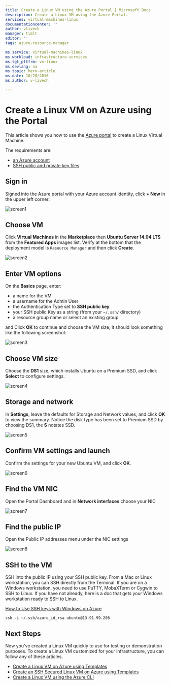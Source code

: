 ```yaml
---
title: Create a Linux VM using the Azure Portal | Microsoft Docs
description: Create a Linux VM using the Azure Portal.
services: virtual-machines-linux
documentationcenter: ''
author: vlivech
manager: timlt
editor: ''
tags: azure-resource-manager

ms.service: virtual-machines-linux
ms.workload: infrastructure-services
ms.tgt_pltfrm: vm-linux
ms.devlang: na
ms.topic: hero-article
ms.date: 10/28/2016
ms.author: v-livech

---
```

# Create a Linux VM on Azure using the Portal
This article shows you how to use the [Azure portal](https://portal.azure.com/) to create a Linux Virtual Machine.

The requirements are:

* [an Azure account](https://azure.microsoft.com/pricing/free-trial/)
* [SSH public and private key files](virtual-machines-linux-mac-create-ssh-keys.md)

## Sign in
Signed into the Azure portal with your Azure account identity, click **+ New** in the upper left corner:

![screen1](../media/virtual-machines-linux-quick-create-portal/screen1.png)

## Choose VM
Click **Virtual Machines** in the **Marketplace** then **Ubuntu Server 14.04 LTS** from the **Featured Apps** images list.  Verify at the bottom that the deployment model is `Resource Manager` and then click **Create**.

![screen2](../media/virtual-machines-linux-quick-create-portal/screen2.png)

## Enter VM options
On the **Basics** page, enter:

* a name for the VM
* a username for the Admin User
* the Authentication Type set to **SSH public key**
* your SSH public Key as a string (from your `~/.ssh/` directory)
* a resource group name or select an existing group

and Click **OK** to continue and choose the VM size; it should look something like the following screenshot:

![screen3](../media/virtual-machines-linux-quick-create-portal/screen3.png)

## Choose VM size
Choose the **DS1** size, which installs Ubuntu on a Premium SSD, and click **Select** to configure settings.

![screen4](../media/virtual-machines-linux-quick-create-portal/screen4.png)

## Storage and network
In **Settings**, leave the defaults for Storage and Network values, and click **OK** to view the summary.  Notice the disk type has been set to Premium SSD by choosing DS1, the **S** notates SSD.

![screen5](../media/virtual-machines-linux-quick-create-portal/screen5.png)

## Confirm VM settings and launch
Confirm the settings for your new Ubuntu VM, and click **OK**.

![screen6](../media/virtual-machines-linux-quick-create-portal/screen6.png)

## Find the VM NIC
Open the Portal Dashboard and in **Network interfaces** choose your NIC

![screen7](../media/virtual-machines-linux-quick-create-portal/screen7.png)

## Find the public IP
Open the Public IP addresses menu under the NIC settings

![screen8](../media/virtual-machines-linux-quick-create-portal/screen8.png)

## SSH to the VM
SSH into the public IP using your SSH public key.  From a Mac or Linux workstation, you can SSH directly from the Terminal. If you are on a Windows workstation, you need to use PuTTY, MobaXTerm or Cygwin to SSH to Linux.  If you have not already, here is a doc that gets your Windows workstation ready to SSH to Linux.

[How to Use SSH keys with Windows on Azure](virtual-machines-linux-ssh-from-windows.md)

```
ssh -i ~/.ssh/azure_id_rsa ubuntu@13.91.99.206
```

## Next Steps
Now you've created a Linux VM quickly to use for testing or demonstration purposes. To create a Linux VM customized for your infrastructure, you can follow any of these articles.

* [Create a Linux VM on Azure using Templates](virtual-machines-linux-cli-deploy-templates.md)
* [Create an SSH Secured Linux VM on Azure using Templates](virtual-machines-linux-create-ssh-secured-vm-from-template.md)
* [Create a Linux VM using the Azure CLI](virtual-machines-linux-create-cli-complete.md)

